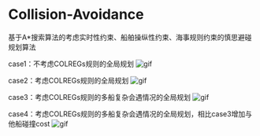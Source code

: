 # Collision-Avoidance
基于A*搜索算法的考虑实时性约束、船舶操纵性约束、海事规则约束的慎思避碰规划算法

case1：不考虑COLREGs规则的全局规划
![gif](https://github.com/MathewQin1994/Collision-Avoidance/tree/master/gif/case2.1.gif)

case2：考虑COLREGs规则的全局规划
![gif](https://github.com/MathewQin1994/Collision-Avoidance/tree/master/gif/case2.2.gif)

case3：考虑COLREGs规则的多船复杂会遇情况的全局规划
![gif](https://github.com/MathewQin1994/Collision-Avoidance/tree/master/gif/case1.gif)

case4：考虑COLREGs规则的多船复杂会遇情况的全局规划，相比case3增加与他船碰撞cost
![gif](https://github.com/MathewQin1994/Collision-Avoidance/tree/master/gif/case1.1.gif)
